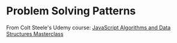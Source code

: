 # Problem Solving Patterns

From Colt Steele's Udemy course: [JavaScript Algorithms and Data Structures Masterclass](https://www.udemy.com/course/js-algorithms-and-data-structures-masterclass/)
